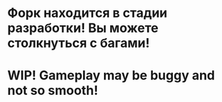 # Форк находится в стадии разработки! Вы можете столкнуться с багами! 

# WIP! Gameplay may be buggy and not so smooth!
